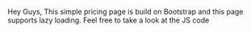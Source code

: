 Hey Guys, This simple pricing page is build on Bootstrap and this page supports lazy loading. Feel free to take a look at the JS code
